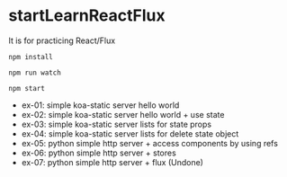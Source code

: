 # startLearnReactFlux

It is for practicing React/Flux

```
npm install
```

```
npm run watch
```

```
npm start
```

- ex-01: simple koa-static server hello world
- ex-02: simple koa-static server hello world + use state
- ex-03: simple koa-static server lists for state props
- ex-04: simple koa-static server lists for delete state object
- ex-05: python simple http server + access components by using refs
- ex-06: python simple http server + stores
- ex-07: python simple http server + flux (Undone)
